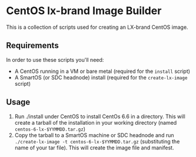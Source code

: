# CentOS lx-brand Image Builder

This is a collection of scripts used for creating an LX-brand CentOS image.

## Requirements

In order to use these scripts you'll need:

- A CentOS running in a VM or bare metal (required for the `install` script) 
- A SmartOS (or SDC headnode) install (required for the `create-lx-image` script)

## Usage

1. Run ./install under CentOS to install CentOs 6.6 in a directory. This will create a tarball of the installation in your working directory (named `centos-6-lx-$YYMMDD.tar.gz`)
2. Copy the tarball to a SmartOS machine or SDC headnode and run `./create-lx-image -t centos-6-lx-$YYMMDD.tar.gz` (substituting the name of your tar file). This will create the image file and manifest.
